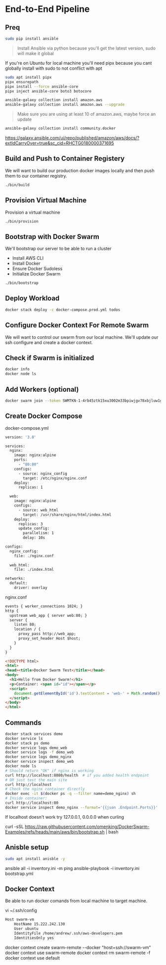 # End-to-End Pipeline

## Preq

```sh
sudo pip install ansible
```

> Install Ansible via python because you'll get the latest version, sudo will make it global

If you're on Ubuntu for local machine you'll need pipx because you cant globally install with sudo to not conflict with apt

```sh
sudo apt install pipx
pipx ensurepath
pipx install --force ansible-core
pipx inject ansible-core boto3 botocore
```

```sh
ansible-galaxy collection install amazon.aws
ansible-galaxy collection install amazon.aws --upgrade
```

> Make sure you are using at least 10 of amazon.aws, maybe force an update

```sh
ansible-galaxy collection install community.docker
```

https://galaxy.ansible.com/ui/repo/published/amazon/aws/docs/?extIdCarryOver=true&sc_cid=RHCTG0180000371695

##  Build and Push to Container Registery

We will want to build our production docker images locally
and then push them to our container registry.

```sh
./bin/build
```

## Provision Virtual Machine

Provision a virtual machine

```sh
./bin/provision
```

## Bootstrap with Docker Swarm

We'll bootstrap our server to be able to run a cluster
- Install AWS CLI
- Install Docker
- Ensure Docker Sudoless
- Initialize Docker Swarm

```sh
./bin/bootstrap
```

## Deploy Workload

```sh
docker stack deploy -c docker-compose.prod.yml todos
```

## Configure Docker Context For Remote Swarm

We will want to control our swarm from our local machine.
We'll update our ssh configure and create a docker context.

## Check if Swarm is initialized

```sh
docker info
docker node ls
```

## Add Workers (optional)

```sh
docker swarm join --token SWMTKN-1-4rb45ztk15xu3002m33bpiwjgv78xbjluw1ge6qqz7de1x2f78-bbq7kotpx5snft5hzpbcza6mi 172.31.35.54:2377
```

## Create Docker Compose

docker-compose.yml

```sh
version: '3.8'

services:
  nginx:
    image: nginx:alpine
    ports:
      - "80:80"
    configs:
      - source: nginx_config
        target: /etc/nginx/nginx.conf
    deploy:
      replicas: 1

  web:
    image: nginx:alpine
    configs:
      - source: web_html
        target: /usr/share/nginx/html/index.html
    deploy:
      replicas: 3
      update_config:
        parallelism: 1
        delay: 10s

configs:
  nginx_config:
    file: ./nginx.conf
  
  web_html:
    file: ./index.html

networks:
  default:
    driver: overlay
```

nginx.conf

```txt
events { worker_connections 1024; }
http {
  upstream web_app { server web:80; }
  server {
    listen 80;
    location / {
      proxy_pass http://web_app;
      proxy_set_header Host $host;
    }
  }
}
```

```html
<!DOCTYPE html>
<html>
<head><title>Docker Swarm Test</title></head>
<body>
  <h1>Hello from Docker Swarm!</h1>
  <p>Container: <span id="id"></span></p>
  <script>
    document.getElementById('id').textContent = 'web-' + Math.random().toString(36).substr(2, 5);
  </script>
</body>
</html>
```

## Commands

```sh
docker stack services demo
docker service ls
docker stack ps demo
docker service logs demo_web
docker service logs -f demo_web
docker service logs demo_nginx
docker service inspect demo_web
docker node ls
# Should return "OK" if nginx is working
curl http://localhost:8080/health  # if you added health endpoint
# OR just test the main site
curl http://localhost
# Check the nginx container directly
docker exec -it $(docker ps -q --filter name=demo_nginx) sh
# Inside container:
curl http://localhost:80
docker service inspect demo_nginx --format='{{json .Endpoint.Ports}}'
```

If localhost doesn't work try 127.0.0.1, 0.0.0.0 when curling






curl -sSL https://raw.githubusercontent.com/omenking/DockerSwarm-Examples/refs/heads/main/aws/bin/bootstrap.sh | bash



## Anisble setup

```sh
sudo apt install anisble -y
```


ansible all -i inventory.ini -m ping
ansible-playbook -i inventory.ini bootstrap.yml 

## Docker Context

Be able to run docker comands from local machine to target machine.

vi ~/.ssh/config

```sh
Host swarm-vm
    HostName 15.222.242.130
    User ubuntu
    IdentityFile /home/andrew/.ssh/aws-developers.pem
    IdentitiesOnly yes
```

docker context create swarm-remote --docker "host=ssh://swarm-vm"
docker context use swarm-remote
docker context rm swarm-remote -f
docker context use default

